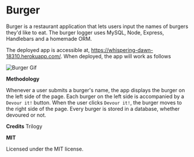 # Burger

Burger is a restaurant application that lets users input the names of burgers they'd like to eat. The burger logger uses MySQL, Node, Express, Handlebars and a homemade ORM. 

The deployed app is accessible at, https://whispering-dawn-18310.herokuapp.com/. When deployed, the app will work as follows

![Burger Gif](burger.gif)

**Methodology**

Whenever a user submits a burger's name, the app displays the burger on the left side of the page. Each burger on the left side is accompanied by a `Devour it!` button. When the user clicks `Devour it!`, the burger moves to the right side of the page. Every burger is stored in a database, whether devoured or not.

**Credits**
Trilogy

**MIT**

Licensed under the MIT license.
